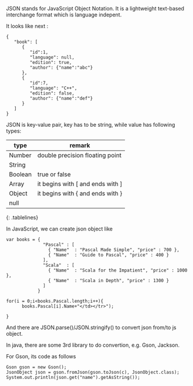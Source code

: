 

JSON stands for JavaScript Object Notation.  It is a lightweight text-based interchange format which is language indepent.

It looks like next : 

```
{
   "book": [
      {
         "id":1,
         "language": null,
         "edition": true,
         "author": {"name":"abc"}
      },
      {
         "id":7,
         "language": "C++", 
         "edition": false,
         "author": {"name":"def"}
      }
   ]
}
```

JSON is key-value pair, key has to be string, while value has following types:

|type|remark|
|---|---|
|Number|double precision floating point|
|String|     |
|Boolean|true or false|
|Array|it begins with [ and ends with ]|
|Object|it begins with { and ends with }|
|null|    |
{: .tablelines}

In JavaScript, we can create json object like 

```
var books = {
              "Pascal" : [ 
                { "Name"  : "Pascal Made Simple", "price" : 700 },
                { "Name"  : "Guide to Pascal", "price" : 400 }
              ],  
              "Scala"  : [
                { "Name"  : "Scala for the Impatient", "price" : 1000 }, 
                { "Name"  : "Scala in Depth", "price" : 1300 }
              ]    
            } 
         
for(i = 0;i<books.Pascal.length;i++){
      books.Pascal[i].Name+"</td></tr>");
           
}
```

And there are JSON.parse()/JSON.stringify() to convert json from/to js object.

In java, there are some 3rd library to do convertion, e.g. Gson, Jackson.

For Gson, its code as follows

```
Gson gson = new Gson();
JsonObject json = gson.fromJson(gson.toJson(c), JsonObject.class);
System.out.println(json.get("name").getAsString());
```
